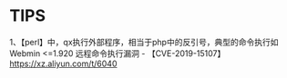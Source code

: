 # TIPS
1、【perl】中，qx执行外部程序，相当于php中的反引号，典型的命令执行如  
Webmin <=1.920 远程命令执行漏洞 - 【CVE-2019-15107】  
https://xz.aliyun.com/t/6040
